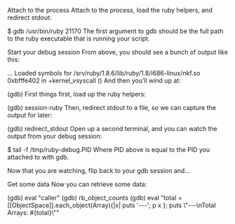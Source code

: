 Attach to the process
Attach to the process, load the ruby helpers, and redirect stdout:

$ gdb /usr/bin/ruby 21170
The first argument to gdb should be the full path to the ruby executable that is running your script.

Start your debug session
From above, you should see a bunch of output like this:

...
Loaded symbols for /srv/ruby/1.8.6/lib/ruby/1.8/i686-linux/nkf.so
0xbfffe402 in +kernel_vsyscall ()
And then you’ll wind up at:

(gdb)
First things first, load up the ruby helpers:

(gdb) session-ruby
Then, redirect stdout to a file, so we can capture the output for later:

(gdb) redirect_stdout
Open up a second terminal, and you can watch the output from your debug session:

$ tail -f /tmp/ruby-debug.PID
Where PID above is equal to the PID you attached to with gdb.

Now that you are watching, flip back to your gdb session and…

Get some data
Now you can retrieve some data:

(gdb) eval "caller"
(gdb) rb_object_counts
(gdb) eval "total = \[\[ObjectSpace\]\].each_object(Array)\{\|x\| puts '---'; p x \}; puts \\"---\\nTotal Arrays: \#{total}\\""

